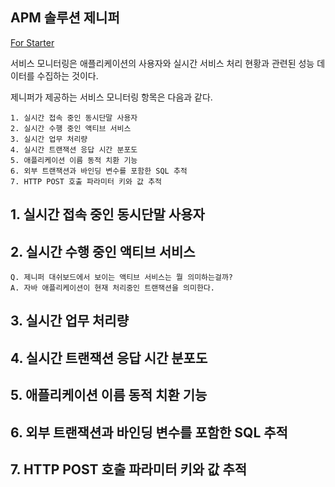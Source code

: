 ## APM 솔루션 제니퍼

[For Starter](https://docs.jennifersoft.com/4.5manual/21e215be955d9cbd)

서비스 모니터링은 애플리케이션의 사용자와 실시간 서비스 처리 현황과 관련된 성능 데이터를 수집하는 것이다.

제니퍼가 제공하는 서비스 모니터링 항목은 다음과 같다.

```
1. 실시간 접속 중인 동시단말 사용자
2. 실시간 수행 중인 액티브 서비스
3. 실시간 업무 처리량
4. 실시간 트랜잭션 응답 시간 분포도
5. 애플리케이션 이름 동적 치환 기능
6. 외부 트랜잭션과 바인딩 변수를 포함한 SQL 추적
7. HTTP POST 호출 파라미터 키와 값 추적
```



## 1. 실시간 접속 중인 동시단말 사용자


## 2. 실시간 수행 중인 액티브 서비스
```
Q. 제니퍼 대쉬보드에서 보이는 액티브 서비스는 뭘 의미하는걸까?
A. 자바 애플리케이션이 현재 처리중인 트랜잭션을 의미한다.
```

## 3. 실시간 업무 처리량
## 4. 실시간 트랜잭션 응답 시간 분포도
## 5. 애플리케이션 이름 동적 치환 기능
## 6. 외부 트랜잭션과 바인딩 변수를 포함한 SQL 추적
## 7. HTTP POST 호출 파라미터 키와 값 추적




